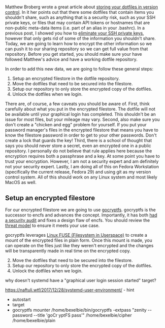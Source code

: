 
# 

Matthew Broberg wrote a great article about [storing your dotfiles in version control](https://opensource.com/article/19/3/move-your-dotfiles-version-control). In it her points out that there some dotfiles that contain items you shouldn't share, such as anything that is a security risk, such as your SSH private keys, or files that may contain API tokens or hostnames that are non-public meta-data items (i.e. part of an alias in your .bashrc).  In a previous post, I showed you how to [eliminate your SSH private keys](XXXXXXXXXXXXXLINK), however that only gets rid of some of the information you shouldn't share.  Today, we are going to learn how to encrypt the other information so we can push it to our sharing repository so we can get full value from that repository.  Before you get started, you should make sure your have followed Matthew's advice and have a working dotfile repository.

In order to add this new data, we are going to follow these general steps:

1. Setup an encrypted filestore in the dotfile repository.
2. Move the dotfiles that need to be secured into the filestore.
3. Setup our repository to only store the encrypted copy of the dotfiles.
4. Unlock the dotfiles when we login.

There are, of course, a few caveats you should be aware of.  First, think carefully about what you put in the encrypted filestore.  The dotfile will not be available until your graphical login has completed.  This shouldn't be an issue for most files, but your mileage may vary.  Second, also make sure you don't create a "chicken and egg" problem for yourself.  If you put your password manager's files in the encrypted filestore that means you have to know the filestore password in order to get to your other passwords.  Don't create a lock that guards the key!  Third, there is a school of thought that says you should never store a secret, even an encrypted one in a public repository.  I personally do not believe that rule applies here because the encryption requires both a passphrase and a key.  At some point you have to trust your encryption.  However, I am not a security expert and am definitely not your security expert.  Lastly, I am doing all of this on Fedora Workstation (specifically the current release, Fedora 29) and using git as my version control system.  All of this should work on any Linux system and most likely MacOS as well.

## Setup an encrypted filestore

For our encrypted filestore we are going to use [gocryptfs](https://nuetzlich.net/gocryptfs/).  gocryptfs is the successor to encfs and advances the concept.  Importantly, it has both [had a security audit](https://nuetzlich.net/gocryptfs/threat_model/#gocryptfs-audit) and fixes a design flaw of encfs.  You should review the [threat model](https://nuetzlich.net/gocryptfs/threat_model/) to ensure it meets your use case.

gocryptfs leverages [Linux FUSE (Filesystem in Userspace)](https://github.com/libfuse/libfuse) to create a mount of the encrypted files in plain form.  Once this mount is made, you can operate on the files just like they weren't encrypted and the changes will be transparently made in real time on the encrypted copy.



2. Move the dotfiles that need to be secured into the filestore.
3. Setup our repository to only store the encrypted copy of the dotfiles.
4. Unlock the dotfiles when we login.




why doesn't systemd have a "graphical user login session started" target?

https://naftuli.wtf/2017/12/28/systemd-user-environment/ - hint
 - autostart
 - target
 - gocryptfs mounter
/home/bexelbie/bin/gocryptfs -extpass "zenity --password --title 'goCr  yptFS pass'" /home/bexelbie/cipher /home/bexelbie/plain
